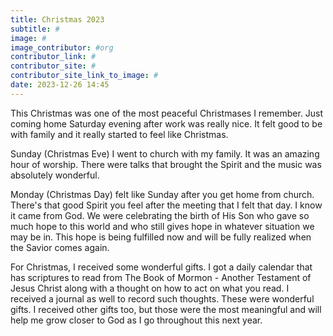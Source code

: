 ```yaml
---
title: Christmas 2023
subtitle: #
image: #
image_contributor: #org
contributor_link: #
contributor_site: #
contributor_site_link_to_image: #
date: 2023-12-26 14:45
---
```


This Christmas was one of the most peaceful Christmases I remember. Just coming home Saturday evening after work was really nice. It felt good to be with family and it really started to feel like Christmas.


Sunday (Christmas Eve) I went to church with my family. It was an amazing hour of worship. There were talks that brought the Spirit and the music was absolutely wonderful.


Monday (Christmas Day) felt like Sunday after you get home from church. There's that good Spirit you feel after the meeting that I felt that day. I know it came from God. We were celebrating the birth of His Son who gave so much hope to this world and who still gives hope in whatever situation we may be in. This hope is being fulfilled now and will be fully realized when the Savior comes again.


For Christmas, I received some wonderful gifts. I got a daily calendar that has scriptures to read from The Book of Mormon - Another Testament of Jesus Christ along with a thought on how to act on what you read. I received a journal as well to record such thoughts. These were wonderful gifts. I received other gifts too, but those were the most meaningful and will help me grow closer to God as I go throughout this next year.